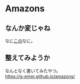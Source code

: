 # Amazons
## なんか変じゃね
なに[この](http://www.superhero-year.com/amazons/season1.html)なに。

## 整えてみようか
なんとなく書いてみたやつ。  
https://g-empr.github.io/amazons/
